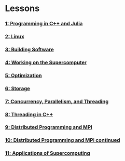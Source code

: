---
---

# Lessons

### [1: Programming in C++ and Julia](lessons/1.md)

### [2: Linux](lessons/2.md)

### [3: Building Software](lessons/3.md)

### [4: Working on the Supercomputer](lessons/4.md)

### [5: Optimization](lessons/5.md)

### [6: Storage](lessons/6.md)

### [7: Concurrency, Parallelism, and Threading](lessons/7.md)

### [8: Threading in C++](lessons/8.md)

### [9: Distributed Programming and MPI](lessons/9.md)

### [10: Distributed Programming and MPI continued](lessons/10.md)

### [11: Applications of Supercomputing](lessons/11.md)

<!---
### [12: Accelerators](lessons/12-accelerators.md)

### [13: HPC Programming IRL](lessons/13-irl.md)
-->